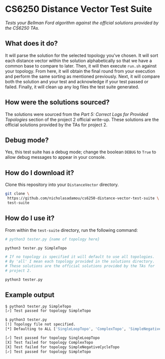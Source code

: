 # CS6250 Distance Vector Test Suite

*Tests your Bellman Ford algorithm against the official solutions provided by the CS6250 TAs.*

## What does it do?

It will parse the solution for the selected topology you've chosen. It will sort each distance vector within the solution alphabetically so that we have a common base to compare to later. Then, it will then execute `run.sh` against your topology. From here, it will obtain the final round from your execution and perform the same sorting as mentioned previously. Next, it will compare both the solution and your test and acknowledge if your test passed or failed. Finally, it will clean up any log files the test suite generated.

## How were the solutions sourced?

The solutions were sourced from the *Part 5: Correct Logs for Provided Topologies* section of the project 2 official write-up. These solutions are the official solutions provided by the TAs for project 2.

## Debug mode?

Yes, this test suite has a debug mode; change the boolean `DEBUG` to `True` to allow debug messages to appear in your console.

## How do I download it?

Clone this repository into your `DistanceVector` directory.

```bash
git clone \
 https://github.com/nicholasadamou/cs6250-distance-vector-test-suite \
 test-suite
```

## How do I use it?

From within the `test-suite` directory, run the following command:

```bash
# python3 tester.py {name of topology here}

python3 tester.py SimpleTopo

# If no topology is specified it will default to use all topologies.
# By 'all' I mean each topology provided in the solutions directory.
# These solutions are the official solutions provided by the TAs for
# project 2.

python3 tester.py
```

## Example output

```bash
$ python3 tester.py SimpleTopo
[✓] Test passed for topology SimpleTopo
```

```bash
$ python3 tester.py
[!] Topology file not specified.
[*] Defaulting to ALL ['SingleLoopTopo', 'ComplexTopo', 'SimpleNegativeCycleTopo', 'SimpleTopo'].

[✓] Test passed for topology SingleLoopTopo
[X] Test failed for topology ComplexTopo
[X] Test failed for topology SimpleNegativeCycleTopo
[✓] Test passed for topology SimpleTopo
```
